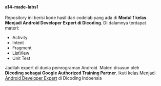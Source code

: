 #### a14-made-labs1
Repository ini berisi kode hasil dari codelab yang ada di **Modul 1 kelas Menjadi Android Developer Expert di Dicoding**.
Di dalamnya terdapat materi:
* Activity
* Intent
* Fragment
* ListView
* Unit Test

Jadilah expert di dunia pemrograman Android. Materi disusun oleh **Dicoding sebagai Google Authorized Training Partner**.
Ikuti [kelas Menjadi Android Developer Expert](https://www.dicoding.com/academies/14/) di Dicoding Indoensia
